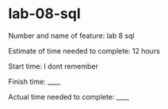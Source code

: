# lab-08-sql

Number and name of feature: lab 8 sql

Estimate of time needed to complete: 12 hours

Start time: I dont remember

Finish time: ____

Actual time needed to complete: ____